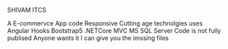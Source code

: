 SHIVAM ITCS

A E-commervce App code
Responsive Cutting age technolgies uses 
Angular
Hooks
Bootstrap5
.NETCore
MVC
MS SQL Server
Code is not fully publised 
Anyone wants it I can give you the imssing files
